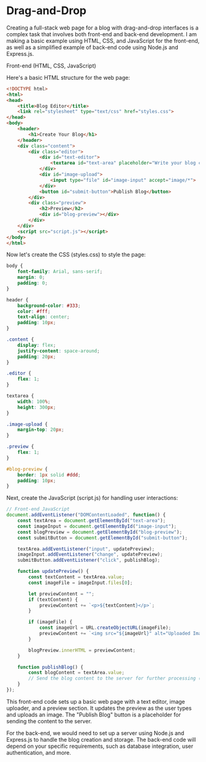 # Drag-and-Drop
Creating a full-stack web page for a blog with drag-and-drop interfaces is a complex task that involves both front-end and back-end development. I am making a basic example using HTML, CSS, and JavaScript for the front-end, as well as a simplified example of back-end code using Node.js and Express.js.

Front-end (HTML, CSS, JavaScript)

Here's a basic HTML structure for the web page:

```html
<!DOCTYPE html>
<html>
<head>
    <title>Blog Editor</title>
    <link rel="stylesheet" type="text/css" href="styles.css">
</head>
<body>
    <header>
        <h1>Create Your Blog</h1>
    </header>
    <div class="content">
        <div class="editor">
            <div id="text-editor">
                <textarea id="text-area" placeholder="Write your blog content here..."></textarea>
            </div>
            <div id="image-upload">
                <input type="file" id="image-input" accept="image/*">
            </div>
            <button id="submit-button">Publish Blog</button>
        </div>
        <div class="preview">
            <h2>Preview</h2>
            <div id="blog-preview"></div>
        </div>
    </div>
    <script src="script.js"></script>
</body>
</html>
```

Now let's create the CSS (styles.css) to style the page:

```css
body {
    font-family: Arial, sans-serif;
    margin: 0;
    padding: 0;
}

header {
    background-color: #333;
    color: #fff;
    text-align: center;
    padding: 10px;
}

.content {
    display: flex;
    justify-content: space-around;
    padding: 20px;
}

.editor {
    flex: 1;
}

textarea {
    width: 100%;
    height: 300px;
}

.image-upload {
    margin-top: 20px;
}

.preview {
    flex: 1;
}

#blog-preview {
    border: 1px solid #ddd;
    padding: 10px;
}
```

Next, create the JavaScript (script.js) for handling user interactions:

```javascript
// Front-end JavaScript
document.addEventListener("DOMContentLoaded", function() {
    const textArea = document.getElementById("text-area");
    const imageInput = document.getElementById("image-input");
    const blogPreview = document.getElementById("blog-preview");
    const submitButton = document.getElementById("submit-button");

    textArea.addEventListener("input", updatePreview);
    imageInput.addEventListener("change", updatePreview);
    submitButton.addEventListener("click", publishBlog);

    function updatePreview() {
        const textContent = textArea.value;
        const imageFile = imageInput.files[0];

        let previewContent = "";
        if (textContent) {
            previewContent += `<p>${textContent}</p>`;
        }

        if (imageFile) {
            const imageUrl = URL.createObjectURL(imageFile);
            previewContent += `<img src="${imageUrl}" alt="Uploaded Image">`;
        }

        blogPreview.innerHTML = previewContent;
    }

    function publishBlog() {
        const blogContent = textArea.value;
        // Send the blog content to the server for further processing (not shown in this example).
    }
});
```

This front-end code sets up a basic web page with a text editor, image uploader, and a preview section. It updates the preview as the user types and uploads an image. The "Publish Blog" button is a placeholder for sending the content to the server.

For the back-end, we would need to set up a server using Node.js and Express.js to handle the blog creation and storage. The back-end code will depend on your specific requirements, such as database integration, user authentication, and more.
